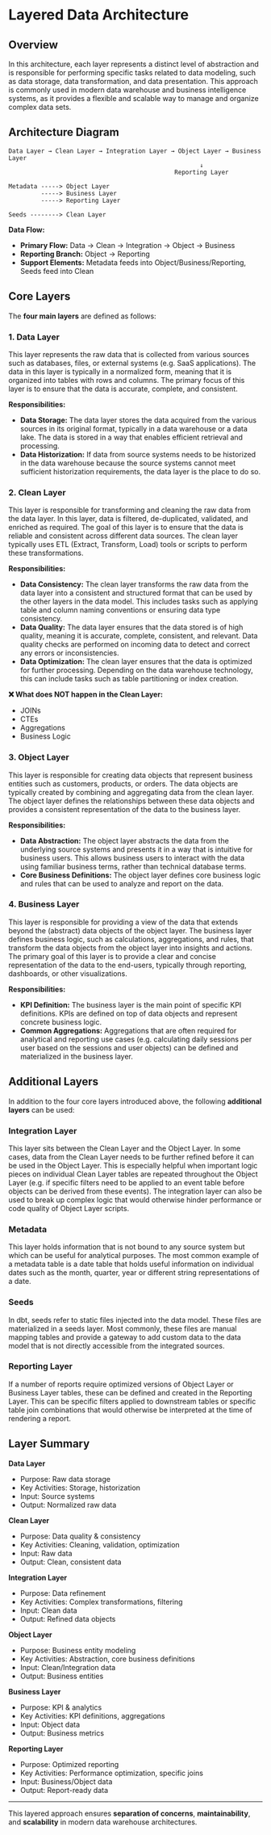 # Layered Data Architecture

## Overview

In this architecture, each layer represents a distinct level of abstraction and is responsible for performing specific tasks related to data modeling, such as data storage, data transformation, and data presentation. This approach is commonly used in modern data warehouse and business intelligence systems, as it provides a flexible and scalable way to manage and organize complex data sets.

## Architecture Diagram

```
Data Layer → Clean Layer → Integration Layer → Object Layer → Business Layer
                                                     ↓
                                              Reporting Layer

Metadata -----> Object Layer
         -----> Business Layer  
         -----> Reporting Layer

Seeds --------> Clean Layer
```

**Data Flow:**
- **Primary Flow:** Data → Clean → Integration → Object → Business
- **Reporting Branch:** Object → Reporting  
- **Support Elements:** Metadata feeds into Object/Business/Reporting, Seeds feed into Clean

## Core Layers

The **four main layers** are defined as follows:

### 1. Data Layer

This layer represents the raw data that is collected from various sources such as databases, files, or external systems (e.g. SaaS applications). The data in this layer is typically in a normalized form, meaning that it is organized into tables with rows and columns. The primary focus of this layer is to ensure that the data is accurate, complete, and consistent.

**Responsibilities:**
- **Data Storage:** The data layer stores the data acquired from the various sources in its original format, typically in a data warehouse or a data lake. The data is stored in a way that enables efficient retrieval and processing.
- **Data Historization:** If data from source systems needs to be historized in the data warehouse because the source systems cannot meet sufficient historization requirements, the data layer is the place to do so.

### 2. Clean Layer

This layer is responsible for transforming and cleaning the raw data from the data layer. In this layer, data is filtered, de-duplicated, validated, and enriched as required. The goal of this layer is to ensure that the data is reliable and consistent across different data sources. The clean layer typically uses ETL (Extract, Transform, Load) tools or scripts to perform these transformations.

**Responsibilities:**
- **Data Consistency:** The clean layer transforms the raw data from the data layer into a consistent and structured format that can be used by the other layers in the data model. This includes tasks such as applying table and column naming conventions or ensuring data type consistency.
- **Data Quality:** The data layer ensures that the data stored is of high quality, meaning it is accurate, complete, consistent, and relevant. Data quality checks are performed on incoming data to detect and correct any errors or inconsistencies.
- **Data Optimization:** The clean layer ensures that the data is optimized for further processing. Depending on the data warehouse technology, this can include tasks such as table partitioning or index creation.

**❌ What does NOT happen in the Clean Layer:**
- JOINs
- CTEs
- Aggregations  
- Business Logic

### 3. Object Layer

This layer is responsible for creating data objects that represent business entities such as customers, products, or orders. The data objects are typically created by combining and aggregating data from the clean layer. The object layer defines the relationships between these data objects and provides a consistent representation of the data to the business layer.

**Responsibilities:**
- **Data Abstraction:** The object layer abstracts the data from the underlying source systems and presents it in a way that is intuitive for business users. This allows business users to interact with the data using familiar business terms, rather than technical database terms.
- **Core Business Definitions:** The object layer defines core business logic and rules that can be used to analyze and report on the data.

### 4. Business Layer

This layer is responsible for providing a view of the data that extends beyond the (abstract) data objects of the object layer. The business layer defines business logic, such as calculations, aggregations, and rules, that transform the data objects from the object layer into insights and actions. The primary goal of this layer is to provide a clear and concise representation of the data to the end-users, typically through reporting, dashboards, or other visualizations.

**Responsibilities:**
- **KPI Definition:** The business layer is the main point of specific KPI definitions. KPIs are defined on top of data objects and represent concrete business logic.
- **Common Aggregations:** Aggregations that are often required for analytical and reporting use cases (e.g. calculating daily sessions per user based on the sessions and user objects) can be defined and materialized in the business layer.

## Additional Layers

In addition to the four core layers introduced above, the following **additional layers** can be used:

### Integration Layer
This layer sits between the Clean Layer and the Object Layer. In some cases, data from the Clean Layer needs to be further refined before it can be used in the Object Layer. This is especially helpful when important logic pieces on individual Clean Layer tables are repeated throughout the Object Layer (e.g. if specific filters need to be applied to an event table before objects can be derived from these events). The integration layer can also be used to break up complex logic that would otherwise hinder performance or code quality of Object Layer scripts.

### Metadata
This layer holds information that is not bound to any source system but which can be useful for analytical purposes. The most common example of a metadata table is a date table that holds useful information on individual dates such as the month, quarter, year or different string representations of a date.

### Seeds
In dbt, seeds refer to static files injected into the data model. These files are materialized in a seeds layer. Most commonly, these files are manual mapping tables and provide a gateway to add custom data to the data model that is not directly accessible from the integrated sources.

### Reporting Layer
If a number of reports require optimized versions of Object Layer or Business Layer tables, these can be defined and created in the Reporting Layer. This can be specific filters applied to downstream tables or specific table join combinations that would otherwise be interpreted at the time of rendering a report.

## Layer Summary

**Data Layer**
- Purpose: Raw data storage
- Key Activities: Storage, historization
- Input: Source systems
- Output: Normalized raw data

**Clean Layer**  
- Purpose: Data quality & consistency
- Key Activities: Cleaning, validation, optimization
- Input: Raw data
- Output: Clean, consistent data

**Integration Layer**
- Purpose: Data refinement
- Key Activities: Complex transformations, filtering
- Input: Clean data
- Output: Refined data objects

**Object Layer**
- Purpose: Business entity modeling
- Key Activities: Abstraction, core business definitions
- Input: Clean/Integration data
- Output: Business entities

**Business Layer**
- Purpose: KPI & analytics
- Key Activities: KPI definitions, aggregations
- Input: Object data
- Output: Business metrics

**Reporting Layer**
- Purpose: Optimized reporting
- Key Activities: Performance optimization, specific joins
- Input: Business/Object data
- Output: Report-ready data

---

This layered approach ensures **separation of concerns**, **maintainability**, and **scalability** in modern data warehouse architectures.